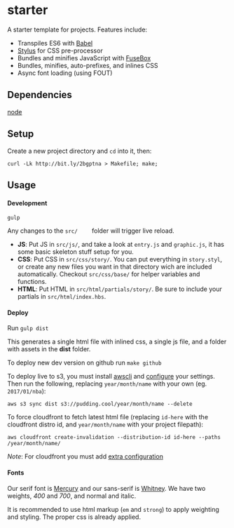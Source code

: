 # starter

A starter template for projects. Features include:

* Transpiles ES6 with [Babel](http://babeljs.io)
* [Stylus](http://stylus-lang.com/) for CSS pre-processor
* Bundles and minifies JavaScript with [FuseBox](http://fuse-box.org)
* Bundles, minifies, auto-prefixes, and inlines CSS
* Async font loading (using FOUT)

## Dependencies
[node](http://nodejs.org)

## Setup
Create a new project directory and `cd` into it, then:

```
curl -Lk http://bit.ly/2bgptna > Makefile; make;
```

## Usage

#### Development
`gulp`

Any changes to the `src/	` folder will trigger live reload.

* **JS**: Put JS in `src/js/`, and take a look at `entry.js` and `graphic.js`, it has some basic skeleton stuff setup for you.
* **CSS**: Put CSS in `src/css/story/`. You can put everything in `story.styl`, or create any new files you want in that directory wich are included automatically. Checkout `src/css/base/` for helper variables and functions.
* **HTML**: Put HTML in `src/html/partials/story/`. Be sure to include your partials in `src/html/index.hbs`.

#### Deploy
Run `gulp dist`

This generates a single html file with inlined css, a single js file, and a folder with assets in the **dist** folder.

To deploy new dev version on github run `make github`

To deploy live to s3, you must install [awscli](https://aws.amazon.com/cli/) and [configure](http://docs.aws.amazon.com/cli/latest/reference/configure/index.html) your settings. Then run the following, replacing  `year/month/name` with your own (eg. `2017/01/nba`):

`aws s3 sync dist s3://pudding.cool/year/month/name --delete`

To force cloudfront to fetch latest html file (replacing `id-here` with the cloudfront distro id, and `year/month/name` with your project filepath):

`aws cloudfront create-invalidation --distribution-id id-here --paths /year/month/name/`

*Note*: For cloudfront you must add [extra configuration](http://docs.aws.amazon.com/cli/latest/reference/cloudfront/create-invalidation.html)

#### Fonts
Our serif font is [Mercury](https://typography.com/fonts/mercury-text/styles/screensmart/) and our sans-serif is [Whitney](https://typography.com/fonts/whitney/styles/screensmart/). We have two weights, *400* and *700*, and normal and italic.

It is recommended to use html markup (`em` and `strong`) to apply weighting and styling. The proper css is already applied.
